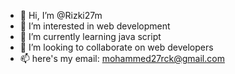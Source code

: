 - 👋 Hi, I’m @Rizki27m
- 👀 I’m interested in web development
- 🌱 I’m currently learning java script
- 💞️ I’m looking to collaborate on web developers
- 📫 here's my email: mohammed27rck@gmail.com

<!---
Rizki27m/Rizki27m is a ✨ special ✨ repository because its `README.md` (this file) appears on your GitHub profile.
You can click the Preview link to take a look at your changes.
--->
